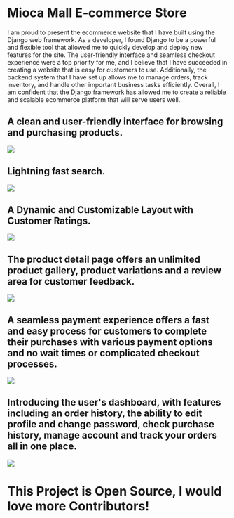 # Mioca Mall E-commerce Store
I am proud to present the ecommerce website that I have built using the Django web framework. As a developer, I found Django to be a powerful and flexible tool that allowed me to quickly develop and deploy new features for the site. The user-friendly interface and seamless checkout experience were a top priority for me, and I believe that I have succeeded in creating a website that is easy for customers to use. Additionally, the backend system that I have set up allows me to manage orders, track inventory, and handle other important business tasks efficiently. Overall, I am confident that the Django framework has allowed me to create a reliable and scalable ecommerce platform that will serve users well.

<h2> A clean and user-friendly interface for browsing and purchasing products.</h2>
<img src="https://i.imgur.com/3NWuVUS.gif">

<h2> Lightning fast search.</h2>
<img src="https://i.imgur.com/LsSXKyW.gif">

<h2> A Dynamic and Customizable Layout with Customer Ratings.</h2>
<img src="https://i.imgur.com/Ms03ERy.gif">

<h2> The product detail page offers an unlimited product gallery, product variations and a review area for customer feedback.</h2>
<img src="https://i.imgur.com/o1HxU8M.gif">

<h2> A seamless payment experience offers a fast and easy process for customers to complete their purchases with various payment options and no wait times or complicated checkout processes.</h2>
<img src="https://i.imgur.com/eeaF4KC.gif">

<h2> Introducing the user's dashboard, with features including an order history, the ability to edit profile and change password, check purchase history, manage account and track your orders all in one place.</h2>
<img src="https://i.imgur.com/NnOw0KZ.gif">

# This Project is Open Source, I would love more Contributors!
